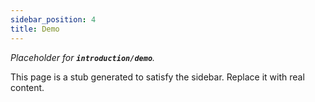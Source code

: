 ```yaml
---
sidebar_position: 4
title: Demo
---
```


_Placeholder for **`introduction/demo`**._

This page is a stub generated to satisfy the sidebar.
Replace it with real content.

